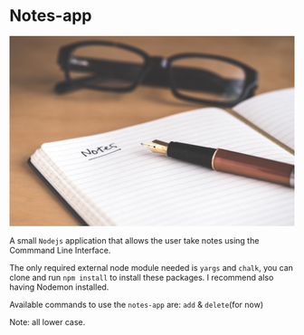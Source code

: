 # Notes-app 
![image of note and pen](note.jpg)

A small ```Nodejs``` application that allows the user take notes using the Commmand Line Interface.

The only required external node module needed is ```yargs``` and ```chalk```, you can clone and run ```npm install``` to install these packages. I recommend also having Nodemon installed.

Available commands to use the ```notes-app``` are: ```add``` & ```delete```(for now)

Note: all lower case.
